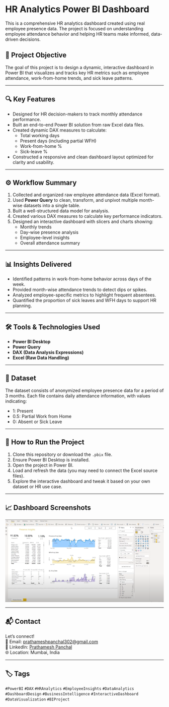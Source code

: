 # HR Analytics Power BI Dashboard

This is a comprehensive HR analytics dashboard created using real employee presence data. The project is focused on understanding employee attendance behavior and helping HR teams make informed, data-driven decisions.

## 📌 Project Objective

The goal of this project is to design a dynamic, interactive dashboard in Power BI that visualizes and tracks key HR metrics such as employee attendance, work-from-home trends, and sick leave patterns.

---

## 🔍 Key Features

- Designed for HR decision-makers to track monthly attendance performance.
- Built an end-to-end Power BI solution from raw Excel data files.
- Created dynamic DAX measures to calculate:
  - Total working days
  - Present days (including partial WFH)
  - Work-from-home %
  - Sick-leave %
- Constructed a responsive and clean dashboard layout optimized for clarity and usability.

---

## ⚙️ Workflow Summary

1. Collected and organized raw employee attendance data (Excel format).
2. Used **Power Query** to clean, transform, and unpivot multiple month-wise datasets into a single table.
3. Built a well-structured data model for analysis.
4. Created various DAX measures to calculate key performance indicators.
5. Designed an interactive dashboard with slicers and charts showing:
   - Monthly trends
   - Day-wise presence analysis
   - Employee-level insights
   - Overall attendance summary

---

## 📊 Insights Delivered

- Identified patterns in work-from-home behavior across days of the week.
- Provided month-wise attendance trends to detect dips or spikes.
- Analyzed employee-specific metrics to highlight frequent absentees.
- Quantified the proportion of sick leaves and WFH days to support HR planning.

---

## 🛠 Tools & Technologies Used

- **Power BI Desktop**
- **Power Query**
- **DAX (Data Analysis Expressions)**
- **Excel (Raw Data Handling)**

---

## 🧪 Dataset

The dataset consists of anonymized employee presence data for a period of 3 months. Each file contains daily attendance information, with values indicating:
- 1: Present
- 0.5: Partial Work from Home
- 0: Absent or Sick Leave

---

## 🚀 How to Run the Project

1. Clone this repository or download the `.pbix` file.
2. Ensure Power BI Desktop is installed.
3. Open the project in Power BI.
4. Load and refresh the data (you may need to connect the Excel source files).
5. Explore the interactive dashboard and tweak it based on your own dataset or HR use case.

---

## 📈 Dashboard Screenshots

![Dashboard Screenshot](Power_BI_Project.png)

---


## 📬 Contact  
Let’s connect!  
📧 Email: prathameshpanchal302@gmail.com  
🔗 LinkedIn: [Prathamesh Panchal](https://www.linkedin.com/in/prathamesh-panchal-72129120a/)  
🌐 Location: Mumbai, India  

---

## 🏷️ Tags  

`#PowerBI` `#DAX` `#HRAnalytics` `#EmployeeInsights` `#DataAnalytics` `#DashboardDesign` `#BusinessIntelligence` `#InteractiveDashboard` `#DataVisualization` `#BIProject`

